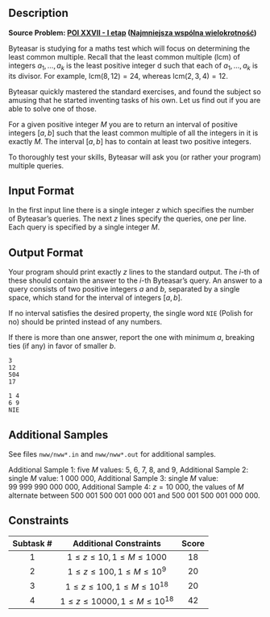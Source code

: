 ## Description

**Source Problem: [POI XXVII - I etap](https://sio2.mimuw.edu.pl/c/oi27-1/dashboard/) ([Najmniejsza wspólna wielokrotność](https://szkopul.edu.pl/problemset/problem/nYCgpBEkq_hw9S-QaoEOOKCI/site/))**

Byteasar is studying for a maths test which will focus on determining the least common multiple. Recall that the least common multiple (lcm) of integers $a_1, \ldots, a_k$ is the least positive integer d such that each of $a_1, \ldots, a_k$ is its divisor. For example, $\mathrm{lcm}(8, 12) = 24$, whereas $\mathrm{lcm}(2, 3, 4) = 12$.

Byteasar quickly mastered the standard exercises, and found the subject so amusing that he started inventing tasks of his own. Let us find out if you are able to solve one of those.

For a given positive integer $M$ you are to return an interval of positive integers $[a, b]$ such that the least common multiple of all the integers in it is exactly $M$. The interval $[a, b]$ has to contain at least two positive integers.

To thoroughly test your skills, Byteasar will ask you (or rather your program) multiple queries.

## Input Format

In the first input line there is a single integer $z$ which specifies the number of Byteasar’s queries. The next $z$ lines specify the queries, one per line. Each query is specified by a single integer $M$.

## Output Format

Your program should print exactly $z$ lines to the standard output. The $i$-th of these should contain the answer to the $i$-th Byteasar’s query. An answer to a query consists of two positive integers $a$ and $b$, separated by a single space, which stand for the interval of integers $[a, b]$.

If no interval satisfies the desired property, the single word `NIE` (Polish for no) should be printed instead of any numbers.

If there is more than one answer, report the one with minimum $a$, breaking ties (if any) in favor of smaller $b$.

```input1
3
12
504
17
```

```output1
1 4
6 9
NIE
```

## Additional Samples

See files `nww/nww*.in` and `nww/nww*.out` for additional samples.

Additional Sample 1: five $M$ values: $5$, $6$, $7$, $8$, and $9$,
Additional Sample 2: single $M$ value: $1~000~000$,
Additional Sample 3: single $M$ value: $99~999~990~000~000$,
Additional Sample 4: $z = 10~000$, the values of $M$ alternate between $500~001~500~001~000~001$ and $500~001~500~001~000~000$.

## Constraints

| Subtask # | Additional Constraints       | Score  |
|:---------:|:----------------------------:|:---:|
| $1$        | $1 \le z \le 10, 1 \le M \le 1000$       | $18$  |
| $2$         | $1 \le z \le 100, 1 \le M \le 10^9$      | $20$  |
| $3$         | $1 \le z \le 100, 1 \le M \le 10^{18}$   | $20$  |
| $4$         | $1 \le z \le 10000, 1 \le M \le 10^{18}$ | $42$  |

